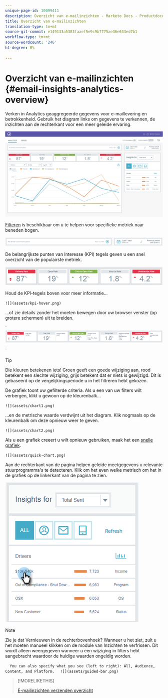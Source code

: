 ```yaml
---
unique-page-id: 10099411
description: Overzicht van e-mailinzichten - Marketo Docs - Productdocumentatie
title: Overzicht van e-mailinzichten
translation-type: tm+mt
source-git-commit: e149133a5383faaef5e9c9b7775ae36e633ed7b1
workflow-type: tm+mt
source-wordcount: '246'
ht-degree: 0%

---
```



# Overzicht van e-mailinzichten {#email-insights-analytics-overview}

Verken in Analytics geaggregeerde gegevens voor e-maillevering en betrokkenheid. Gebruik het diagram links om gegevens te verkennen, de inzichten aan de rechterkant voor een meer geleide ervaring.

![](assets/emailanalytics-1.jpg)

[Filteren](filtering-in-email-insights.md) is beschikbaar om u te helpen voor specifieke metriek naar beneden bogen.

![](assets/filter-field.png)

De belangrijkste punten van Interesse (KPI) tegels geven u een snel overzicht van de populairste metriek.

![](assets/kpi.png)

Houd de KPI-tegels boven voor meer informatie...

` ![](assets/kpi-hover.png)  
`

...of zie details zonder het moeten bewegen door uw browser venster (op grotere schermen) uit te breiden.

` ![](assets/kpi-wide.png)

`

>[!TIP]
>
>Die kleuren betekenen iets! Groen geeft een goede wijziging aan, rood betekent een slechte wijziging, grijs betekent dat er niets is gewijzigd. Dit is gebaseerd op de vergelijkingsperiode u in het filtreren hebt gekozen.

De grafiek toont uw gefilterde criteria. Als u een van uw filters wilt verbergen, klikt u gewoon op de kleurenbalk...

` ![](assets/chart1.png)  
`

...en de metrische waarde verdwijnt uit het diagram. Klik nogmaals op de kleurenbalk om deze opnieuw weer te geven.

` ![](assets/chart2.png)  
`

Als u een grafiek creeert u wilt opnieuw gebruiken, maak het een [snelle grafiek](email-insights-quick-charts.md).

` ![](assets/quick-chart.png)  
`

Aan de rechterkant van de pagina helpen geleide meetgegevens u relevante stuurprogramma&#39;s te detecteren. Klik om het even welke metrisch om het in de grafiek op de linkerkant van de pagina te zien.

![](assets/guided-metrics-ps.png)

>[!NOTE]
>
>Zie je dat Vernieuwen in de rechterbovenhoek? Wanneer u het ziet, zult u het moeten manueel klikken om de module van Inzichten te verfrissen. Dit wordt alleen weergegeven wanneer u een wijziging in filters hebt aangebracht waardoor de huidige waarden ongeldig worden.

`  
You can also specify what you see (left to right): All, Audience, Content, and Platform.  
`  ` ![](assets/guided-bar.png)  
`

>[!MORELIKETHIS]
>
>[E-mailinzichten verzenden overzicht](email-insights-sends-overview.md)

